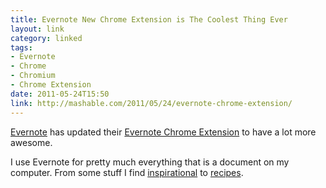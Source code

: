 ```yaml
---
title: Evernote New Chrome Extension is The Coolest Thing Ever
layout: link
category: linked
tags:
- Evernote
- Chrome
- Chromium
- Chrome Extension
date: 2011-05-24T15:50
link: http://mashable.com/2011/05/24/evernote-chrome-extension/
---
```


[Evernote](https://www.evernote.com) has updated their [Evernote Chrome Extension](https://chrome.google.com/webstore/detail/pioclpoplcdbaefihamjohnefbikjilc) to have a lot more awesome.

I use Evernote for pretty much everything that is a document on my computer. From some stuff I find [inspirational](http://www.evernote.com/pub/myles/inspiration "Evernote Shared Notebook for Inspiration") to [recipes](http://www.evernote.com/pub/myles/recipes "Evernote Shared Notebook for Recipes").